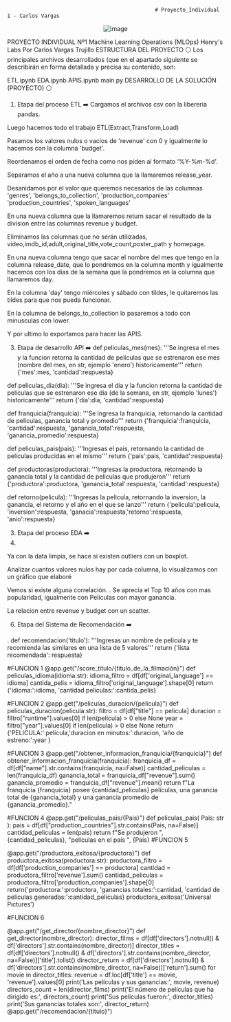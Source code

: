                                                     # Proyecto_Individual 1 - Carlos Vargas
<p align="center">
  <img src="https://github.com/Carlos10398/Proyecto_Individual1/assets/75910244/e0c9690a-5239-46e2-b2d1-254d5137e423" alt="image">
</p>PROYECTO INDIVIDUAL Nº1
Machine Learning Operations (MLOps)
Henry's Labs
Por Carlos Vargas Trujillo 
ESTRUCTURA DEL PROYECTO ⚪
Los principales archivos desarrollados (que en el apartado siguiente se describirán en forma detallada y precisa su contenido, son:

ETL.ipynb
EDA.ipynb
APIS.ipynb
main.py
DESARROLLO DE LA SOLUCIÓN (PROYECTO) ⚪
1. Etapa del proceso ETL ➡️
Cargamos el archivos csv con la libereria pandas.

Luego hacemos todo el trabajo ETL(Extract,Transform,Load)

Pasamos los valores nulos o vacios de 'revenue' con 0 y igualmente lo hacemos con la columna 'budget'.

Reordenamos el orden de fecha como nos piden al formato '%Y-%m-%d'.

Separamos el año a una nueva columna que la llamaremos release_year.

Desanidamos por el valor que queremos necesarios de las columnas 'genres', 'belongs_to_collection', 'production_companies' 'production_countries', 'spoken_languages'

En una nueva columna que la llamaremos return sacar el resultado de la division entre las columnas revenue y budget.

Eliminamos las columnas que no serán utilizadas, video,imdb_id,adult,original_title,vote_count,poster_path y homepage.

En una nueva columna tengo que sacar el nombre del mes que tengo en la columna release_date, que lo pondremos en la columna month y igualmente hacemos con los dias de la semana que la pondremos en la columna que llamaremos day.

En la columna 'day' tengo miércoles y sábado con tildes, le quitaremos las tildes para que nos pueda funcionar.

En la columna de belongs_to_collection lo pasaremos a todo con minusculas con lower.

Y por ultimo lo exportamos para hacer las APIS.

3. Etapa de desarrollo API ➡️
def peliculas_mes(mes): '''Se ingresa el mes y la funcion retorna la cantidad de peliculas que se estrenaron ese mes (nombre del mes, en str, ejemplo 'enero') historicamente''' return {'mes':mes, 'cantidad':respuesta}

def peliculas_dia(dia): '''Se ingresa el dia y la funcion retorna la cantidad de peliculas que se estrenaron ese dia (de la semana, en str, ejemplo 'lunes') historicamente''' return {'dia':dia, 'cantidad':respuesta}

def franquicia(franquicia): '''Se ingresa la franquicia, retornando la cantidad de peliculas, ganancia total y promedio''' return {'franquicia':franquicia, 'cantidad':respuesta, 'ganancia_total':respuesta, 'ganancia_promedio':respuesta}

def peliculas_pais(pais): '''Ingresas el pais, retornando la cantidad de peliculas producidas en el mismo''' return {'pais':pais, 'cantidad':respuesta}

def productoras(productora): '''Ingresas la productora, retornando la ganancia total y la cantidad de peliculas que produjeron''' return {'productora':productora, 'ganancia_total':respuesta, 'cantidad':respuesta}

def retorno(pelicula): '''Ingresas la pelicula, retornando la inversion, la ganancia, el retorno y el año en el que se lanzo''' return {'pelicula':pelicula, 'inversion':respuesta, 'ganacia':respuesta,'retorno':respuesta, 'anio':respuesta}

3. Etapa del proceso EDA ➡️
4. 
Ya con la data limpia, se hace si existen outliers con un boxplot.

Analizar cuantos valores nulos hay por cada columna, lo visualizamos con un gráfico que elaboré

Vemos si existe alguna correlación. . Se aprecia el Top 10 años con mas popularidad, igualmente con Películas con mayor ganancia.

La relacion entre revenue y budget con un scatter.

6. Etapa del Sistema de Recomendación ➡️
   
. def recomendacion('titulo'): '''Ingresas un nombre de pelicula y te recomienda las similares en una lista de 5 valores''' return {'lista recomendada': respuesta}

#FUNCION 1
@app.get("/score_titulo/{titulo_de_la_filmación}")
def peliculas_idioma(idioma:str):
    idioma_filtro = df[df['original_language'] == idioma]
    cantida_pelis =  idioma_filtro['original_language'].shape[0]
    return {'idioma:':idioma, 'cantidad peliculas:':cantida_pelis}

#FUNCION 2
@app.get("/peliculas_duracion/{pelicula}")
def peliculas_duracion(pelicula:str):
    filtro = df[df["title"] == pelicula]
    duracion = filtro["runtime"].values[0] if len(pelicula) > 0 else None
    year = filtro["year"].values[0] if len(pelicula) > 0 else None
    return {'PELICULA:':pelicula,'duracion en minutos:':duracion, 'año de estreno:':year } 

#FUNCION 3
@app.get("/obtener_informacion_franquicia/{franquicia}")
def obtener_informacion_franquicia(franquicia):
    franquicia_df = df[df["name"].str.contains(franquicia, na=False)]
    cantidad_peliculas = len(franquicia_df)
    ganancia_total = franquicia_df["revenue"].sum()
    ganancia_promedio = franquicia_df["revenue"].mean()
    return f"La franquicia {franquicia} posee {cantidad_peliculas} películas, una ganancia total de {ganancia_total} y una ganancia promedio de {ganancia_promedio}."

#FUNCION 4
@app.get("/peliculas_pais/{Pais}")
def peliculas_pais( Pais: str ):
    pais = df[df["production_countries"].str.contains(Pais, na=False)]
    cantidad_peliculas = len(pais)
    return f"Se produjeron ", {cantidad_peliculas},  "películas en el país ", {Pais}
#FUNCION 5

@app.get("/productora_exitosa/{productora}")
def productora_exitosa(productora:str):
    productora_filtro = df[df['production_companies'] == productora]
    cantidad = productora_filtro['revenue'].sum()
    cantidad_peliculas = productora_filtro['production_companies'].shape[0]
    return{'productora:':productora, 'ganancias totales:':cantidad, 'cantidad de peliculas generadas:':cantidad_peliculas}
productora_exitosa('Universal Pictures')

#FUNCION 6

@app.get("/get_director/{nombre_director}")
def get_director(nombre_director):
    director_films = df[df['directors'].notnull() & df['directors'].str.contains(nombre_director)]
    director_titles = df[df['directors'].notnull() & df['directors'].str.contains(nombre_director, na=False)]['title'].tolist()
    director_return = df[df['directors'].notnull() & df['directors'].str.contains(nombre_director, na=False)]['return'].sum()
    for movie in director_titles:
        revenue = df.loc[df['title'] == movie, 'revenue'].values[0]
        print('Las películas y sus ganancias:', movie, revenue)
    directors_count = len(director_films)
    print('El número de películas que ha dirigido es:', directors_count)
    print('Sus películas fueron:', director_titles)
    print('Sus ganancias totales son:', director_return)
@app.get("/recomendacion/{titulo}")
